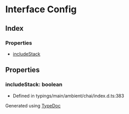 # Interface Config


## Index

### Properties
* [includeStack](_typings_main_ambient_chai_index_d_.chai.config.md#includestack)

## Properties

### includeStack: boolean

* Defined in typings/main/ambient/chai/index.d.ts:383



Generated using [TypeDoc](http://typedoc.io)
